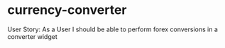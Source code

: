 # currency-converter
User Story: As a User I should be able to perform forex conversions in a converter widget
